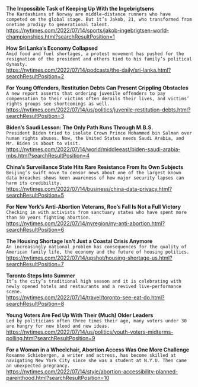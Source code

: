 **The Impossible Task of Keeping Up With the Ingebrigtsens**\
`The Kardashians of Norway are middle-distance runners who have competed on the global stage. But it’s Jakob, 21, who transformed from onetime prodigy to generational talent.`\
https://nytimes.com/2022/07/14/sports/jakob-ingebrigtsen-world-championships.html?searchResultPosition=1

**How Sri Lanka’s Economy Collapsed**\
`Amid food and fuel shortages, a protest movement has pushed for the resignation of the president and others tied to his family’s political dynasty.`\
https://nytimes.com/2022/07/14/podcasts/the-daily/sri-lanka.html?searchResultPosition=2

**For Young Offenders, Restitution Debts Can Present Crippling Obstacles**\
`A new report asserts that ordering juvenile offenders to pay compensation to their victims often derails their lives, and victims’ rights groups see shortcomings as well.`\
https://nytimes.com/2022/07/14/us/politics/juvenile-restitution-debts.html?searchResultPosition=3

**Biden’s Saudi Lesson: The Only Path Runs Through M.B.S.**\
`President Biden tried to isolate Crown Prince Mohammed bin Salman over human rights abuses. Now, the United States needs Saudi Arabia, and Mr. Biden is about to visit.`\
https://nytimes.com/2022/07/14/world/middleeast/biden-saudi-arabia-mbs.html?searchResultPosition=4

**China’s Surveillance State Hits Rare Resistance From Its Own Subjects**\
`Beijing’s swift move to censor news about one of the largest known data breaches shows keen awareness of how major security lapses can harm its credibility.`\
https://nytimes.com/2022/07/14/business/china-data-privacy.html?searchResultPosition=5

**For New York’s Anti-Abortion Veterans, Roe’s Fall Is Not a Full Victory**\
`Checking in with activists from sanctuary states who have spent more than 50 years fighting abortion.`\
https://nytimes.com/2022/07/14/nyregion/ny-anti-abortion.html?searchResultPosition=6

**The Housing Shortage Isn’t Just a Coastal Crisis Anymore**\
`An increasingly national problem has consequences for the quality of American family life, the economy and the future of housing politics.`\
https://nytimes.com/2022/07/14/upshot/housing-shortage-us.html?searchResultPosition=7

**Toronto Steps Into Summer**\
`It’s the city’s traditional high season and it is celebrating with newly opened hotels and restaurants and a revived live-performance scene.`\
https://nytimes.com/2022/07/14/travel/toronto-see-eat-do.html?searchResultPosition=8

**Young Voters Are Fed Up With Their (Much) Older Leaders**\
`Led by politicians often three times their age, many voters under 30 are hungry for new blood and new ideas.`\
https://nytimes.com/2022/07/14/us/politics/youth-voters-midterms-polling.html?searchResultPosition=9

**For a Woman in a Wheelchair, Abortion Access Was One More Challenge**\
`Roxanne Schiebergen, a writer and actress, has become skilled at navigating New York City since she was a student at N.Y.U. Then came an unexpected pregnancy.`\
https://nytimes.com/2022/07/14/style/abortion-accessibility-planned-parenthood.html?searchResultPosition=10

